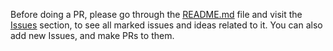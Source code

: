 Before doing a PR, please go through the [<ins>README.md</ins>](https://github.com/reveng007/DareDevil#readme) file and visit the [<ins>Issues</ins>](https://github.com/reveng007/DareDevil/issues) section, to see all marked issues and ideas related to it.
You can also add new Issues, and make PRs to them.
